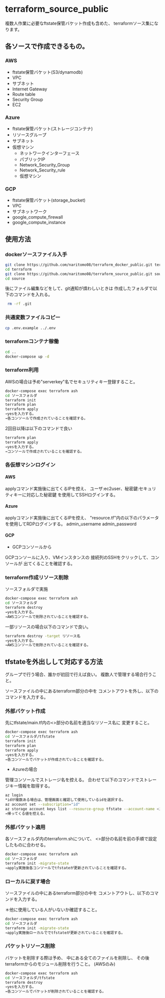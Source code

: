 # terraform_source_public

複数人作業に必要なftstate保管バケット作成も含めた、
terraformソース集になります。

## 各ソースで作成できるもの。

### AWS

* ftstate保管バケット(S3/dynamodb)
* VPC
* サブネット
* Internet Gateway
* Route table
* Security Group
* EC2

### Azure

* ftstate保管バケット(ストレージコンテナ)
* リソースグループ
* サブネット
* 仮想マシン
    - ネットワークインターフェース
    - パブリックIP
    - Network_Security_Group
    - Network_Security_rule
    - 仮想マシン

### GCP

* ftstate保管バケット(storage_bucket)
* VPC
* サブネットワーク
* google_compute_firewall
* google_compute_instance

## 使用方法

### dockerソースファイル入手

```bash
git clone https://github.com/naritomo08/terraform_docker_public.git terraform
cd terraform
git clone https://github.com/naritomo08/terraform_source_public.git source
cd source
```

後にファイル編集などをして、git通知が煩わしいときは
作成したフォルダで以下のコマンドを入れる。

```bash
 rm -rf .git
```

### 共通変数ファイルコピー

```bash
cp .env.example ../.env
```

### terraformコンテナ稼働

```bash
cd ..
docker-compose up -d
```

### terraform利用

AWSの場合は予め"serverkey"名でセキュリティキー登録すること。

```bash
docker-compose exec terraform ash
cd ソースフォルダ
terraform init
terraform plan
terraform apply
→yesを入力する。
→各コンソールで作成されていることを確認する。
```

2回目以降は以下のコマンドで良い
```bash
terraform plan
terraform apply
→yesを入力する。
→コンソールで作成されていることを確認する。
```

### 各仮想マシンログイン

#### AWS

applyコマンド実施後に出てくるIPを控え、
ユーザ:ec2user、秘密鍵:セキュリティキーに対応した秘密鍵
を使用してSSHログインする。

#### Azure

applyコマンド実施後に出てくるIPを控え、
"resource.tf"内の以下のパラメータを使用してRDPログインする。
admin_username
admin_password

#### GCP

* GCPコンソールから

GCPコンソールに入り、VMインスタンスの
接続列のSSHをクリックして、コンソールが
出てくることを確認する。

### terraform作成リソース削除

ソースフォルダで実施

```bash
docker-compose exec terraform ash
cd ソースフォルダ
terraform destroy
→yesを入力する。
→AWSコンソールで削除されていることを確認する。
```

一部リソースの場合以下のコマンドで良い。

```bash
terraform destroy -target リソース名
→yesを入力する。
→AWSコンソールで削除されていることを確認する。
```
## tfstateを外出しして対応する方法

グループで行う場合、誰かが初回で行えば良い。
複数人で管理する場合行うこと。

ソースファイルの中にあるterraform部分の中を
コメントアウトを外し、以下のコマンドを入力する。

### 外部バケット作成

先にtfstate/main.tf内の<>部分の名前を適当なリソース名に
変更すること。

```bash
docker-compose exec terraform ash
cd ソースフォルダ/tfstate
terraform init
terraform plan
terraform apply
→yesを入力する。
→各コンソールでバケットが作成されていることを確認する。
```

* Azureの場合

管理コンソールでストレージ名を控える。
合わせて以下のコマンドでストレージキー情報を取得する。

```bash
az login
*idが複数ある場合は、管理画面と確認して使用しているidを選択する。
az account set --subscription="id"
az storage account keys list --resource-group tfstate --account-name <ストレージアカウント名> --query '[0].value' -o tsv
→帰ってくる値を控える。
```

### 外部バケット適用

各ソースフォルダ内のterraform.shについて、
<>部分の名前を前の手順で設定したものに合わせる。

```bash
docker-compose exec terraform ash
cd ソースフォルダ
terraform init -migrate-state
→apply実施後各コンソールでtfstateが更新されていることを確認する。
```

### ローカルに戻す場合

ソースファイルの中にあるterraform部分の中を
コメントアウトし、以下のコマンドを入力する。

＊他に使用している人がいないか確認すること。

```bash
docker-compose exec terraform ash
cd ソースフォルダ
terraform init -migrate-state
→apply実施後ローカルででtfstateが更新されていることを確認する。
```

### バケットリソース削除

バケットを削除する際は予め、
中にある全てのファイルを削除し、
その後terraformからのモジュール削除を行うこと。
(AWSのみ)

```bash
docker-compose exec terraform ash
cd ソースフォルダ/tfstate
terraform destroy
→yesを入力する。
→各コンソールでバケットが削除されていることを確認する。
```
